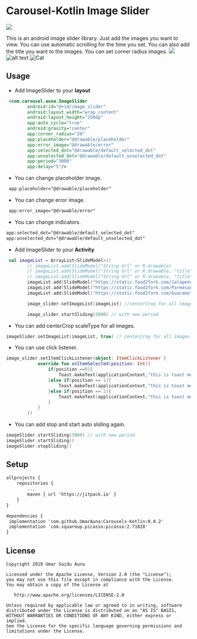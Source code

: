 # Carousel-Kotlin Image Slider
[![](https://jitpack.io/v/UmarAuna/Carousels-Kotlin.svg)](https://jitpack.io/#UmarAuna/Carousels-Kotlin)



This is an android image slider library. Just add the images you want to view. You can use automatic scrolling for the time you set. You can also add the title you want to the images. You can set corner radius images.
<img src="https://agitated-allen-ab5fcb.netlify.com/images/carousel-large.gif"/>
![alt text](https://agitated-allen-ab5fcb.netlify.com/images/carousel-large.gif)
![Cat](https://raw.githubusercontent.com/paulmelnikow/zsh-startup-timer/3923c60fc66d4223ccf063d169ccf2ff167b1270/cat.png)
## Usage
- Add ImageSlider to your **layout**
```xml
 <com.carousel.auna.ImageSlider
        android:id="@+id/image_slider"
        android:layout_width="wrap_content"
        android:layout_height="250dp"
        app:auto_cycle="true"
        android:gravity="center"
        app:corner_radius="20"
        app:placeholder="@drawable/placeholder"
        app:error_image="@drawable/error"
        app:selected_dot="@drawable/default_selected_dot"
        app:unselected_dot="@drawable/default_unselected_dot"
        app:period="3000"
        app:delay="5"/>
```
- You can change placeholder image.
```xml
 app:placeholder="@drawable/placeholder"
```
- You can change error image.
```xml
 app:error_image="@drawable/error"
```
- You can change indicators.
```xml
app:selected_dot="@drawable/default_selected_dot"
app:unselected_dot="@drawable/default_unselected_dot"
```
- Add ImageSlider to your **Activity**
```kt
 val imageList = ArrayList<SlideModel>()
        // imageList.add(SlideModel("String Url" or R.drawable)
        // imageList.add(SlideModel("String Url" or R.drawable, "title") You can add title
        // imageList.add(SlideModel("String Url" or R.drawable, "title", true) Also you can add centerCrop scaleType for this image
        imageList.add(SlideModel("https://static.food2fork.com/Jalapeno2BPopper2BGrilled2BCheese2BSandwich2B12B500fd186186.jpg","Buy One get two for free",true))
        imageList.add(SlideModel("https://static.food2fork.com/ParmesanRoastedPotatoes11985a.jpg","Eat at 5% price reduction on Fridays",true))
        imageList.add(SlideModel("https://static.food2fork.com/GuacamoleGrilledCheese6019.jpg","Come and enjoy with your family",true))

        image_slider.setImageList(imageList) //centerCrop for all images

        image_slider.startSliding(3000) // with new period
```
- You can add centerCrop scaleType for all images. 
```kt
imageSlider.setImageList(imageList, true) // centerCrop for all images
```
- You can use click listener. 
```kt
image_slider.setItemClickListener(object: ItemClickListener {
            override fun onItemSelected(position: Int){
                if(position ==0){
                    Toast.makeText(applicationContext,"this is toast message 1", Toast.LENGTH_SHORT).show()
                }else if(position == 1){
                    Toast.makeText(applicationContext,"this is toast message 2", Toast.LENGTH_SHORT).show()
                }else if(position == 2){
                    Toast.makeText(applicationContext,"this is toast message 3", Toast.LENGTH_SHORT).show()
                }
            }
        })
```
- You can add stop and start auto sliding again. 
```kt
imageSlider.startSliding(3000) // with new period
imageSlider.startSliding()
imageSlider.stopSliding()
```

## Setup
```xml
allprojects {
    repositories {
        ...
        maven { url 'https://jitpack.io' }
    }
}

dependencies {
 implementation 'com.github.UmarAuna:Carousels-Kotlin:0.0.2'
 implementation 'com.squareup.picasso:picasso:2.71828'
}
```
## License
```
Copyright 2019 Umar Saidu Auna

Licensed under the Apache License, Version 2.0 (the "License");
you may not use this file except in compliance with the License.
You may obtain a copy of the License at

   http://www.apache.org/licenses/LICENSE-2.0

Unless required by applicable law or agreed to in writing, software
distributed under the License is distributed on an "AS IS" BASIS,
WITHOUT WARRANTIES OR CONDITIONS OF ANY KIND, either express or implied.
See the License for the specific language governing permissions and
limitations under the License.
```


